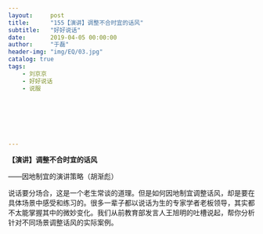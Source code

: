 ```yaml
---
layout:     post
title:      "155【演讲】调整不合时宜的话风"
subtitle:   "好好说话"
date:       2019-04-05 00:00:00
author:     "于磊"
header-img: "img/EQ/03.jpg"
catalog: true
tags:
    - 刘京京
    - 好好说话
    - 说服







---
```


**【演讲】调整不合时宜的话风**

——因地制宜的演讲策略（胡渐彪）

 

说话要分场合，这是一个老生常谈的道理。但是如何因地制宜调整话风，却是要在具体场景中感受和练习的。很多一辈子都以说话为生的专家学者老板领导，其实都不太能掌握其中的微妙变化。我们从前教育部发言人王旭明的吐槽说起，帮你分析针对不同场景调整话风的实际案例。